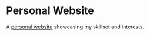 # Personal Website
A [personal website](https://gonndr.github.io/perswebsite/) showcasing my skillset and interests.
